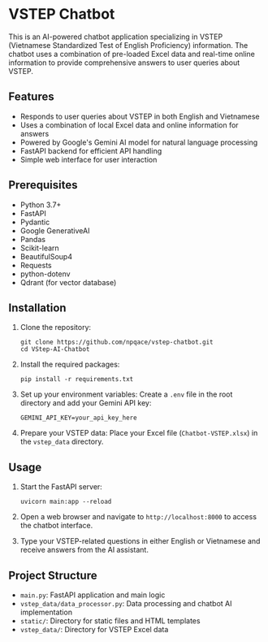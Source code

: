 # VSTEP Chatbot

This is an AI-powered chatbot application specializing in VSTEP (Vietnamese Standardized Test of English Proficiency) information. The chatbot uses a combination of pre-loaded Excel data and real-time online information to provide comprehensive answers to user queries about VSTEP.

## Features

- Responds to user queries about VSTEP in both English and Vietnamese
- Uses a combination of local Excel data and online information for answers
- Powered by Google's Gemini AI model for natural language processing
- FastAPI backend for efficient API handling
- Simple web interface for user interaction

## Prerequisites

- Python 3.7+
- FastAPI
- Pydantic
- Google GenerativeAI
- Pandas
- Scikit-learn
- BeautifulSoup4
- Requests
- python-dotenv
- Qdrant (for vector database)

## Installation

1. Clone the repository:
   ```
   git clone https://github.com/npqace/vstep-chatbot.git
   cd VStep-AI-Chatbot
   ```

2. Install the required packages:
   ```
   pip install -r requirements.txt
   ```

3. Set up your environment variables:
   Create a `.env` file in the root directory and add your Gemini API key:
   ```
   GEMINI_API_KEY=your_api_key_here
   ```

4. Prepare your VSTEP data:
   Place your Excel file (`Chatbot-VSTEP.xlsx`) in the `vstep_data` directory.

## Usage

1. Start the FastAPI server:
   ```
   uvicorn main:app --reload
   ```

2. Open a web browser and navigate to `http://localhost:8000` to access the chatbot interface.

3. Type your VSTEP-related questions in either English or Vietnamese and receive answers from the AI assistant.

## Project Structure

- `main.py`: FastAPI application and main logic
- `vstep_data/data_processor.py`: Data processing and chatbot AI implementation
- `static/`: Directory for static files and HTML templates
- `vstep_data/`: Directory for VSTEP Excel data
